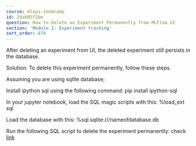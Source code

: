```yaml
---
course: mlops-zoomcamp
id: 2dab05f2be
question: How to Delete an Experiment Permanently from MLFlow UI
section: 'Module 2: Experiment tracking'
sort_order: 870
---
```


After deleting an experiment from UI, the deleted experiment still persists in the database.

Solution: To delete this experiment permanently, follow these steps.

Assuming you are using sqlite database;

Install ipython sql using the following command: pip install ipython-sql

In your jupyter notebook, load the SQL magic scripts with this: %load_ext sql

Load the database with this: %sql sqlite:///nameofdatabase.db

Run the following SQL script to delete the experiment permanently: check[ link ](https://stackoverflow.com/a/68431980/14151292)


